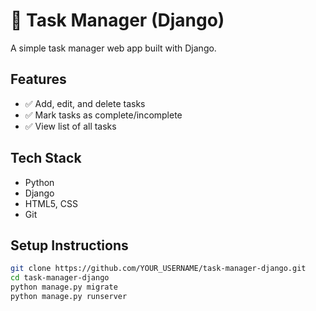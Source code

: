 # 📝 Task Manager (Django)

A simple task manager web app built with Django.

## Features
- ✅ Add, edit, and delete tasks
- ✅ Mark tasks as complete/incomplete
- ✅ View list of all tasks

## Tech Stack
- Python
- Django
- HTML5, CSS
- Git

## Setup Instructions

```bash
git clone https://github.com/YOUR_USERNAME/task-manager-django.git
cd task-manager-django
python manage.py migrate
python manage.py runserver
